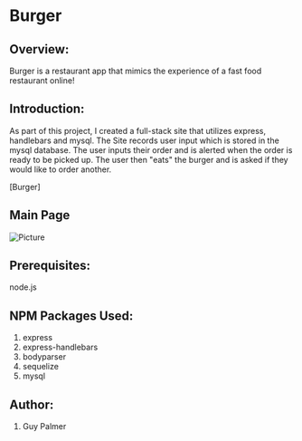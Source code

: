 # Burger 

## Overview:
Burger is a restaurant app that mimics the experience of a fast food restaurant online! 

## Introduction:
As part of this project, I created a full-stack site that utilizes express, handlebars and mysql. The Site records user input which is stored in the mysql database. The user inputs their order and is alerted when the order is ready to be picked up. The user then "eats" the burger and is asked if they would like to order another. 

[Burger]

## Main Page
![Picture](burger/public/assets/burgerimg.png)


## Prerequisites:
node.js

## NPM Packages Used:
1. express
2. express-handlebars
3. bodyparser
4. sequelize
5. mysql


## Author:
1. Guy Palmer